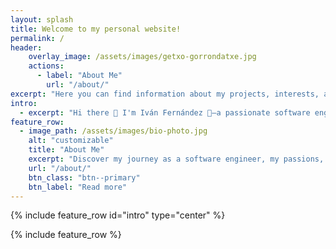 ```yaml
---
layout: splash
title: Welcome to my personal website!
permalink: /
header:
    overlay_image: /assets/images/getxo-gorrondatxe.jpg
    actions:
      - label: "About Me"
        url: "/about/"
excerpt: "Here you can find information about my projects, interests, and more."
intro:
  - excerpt: "Hi there 👋 I'm Iván Fernández 👀—a passionate software engineer 💻 dedicated to fostering a safe environment 🌱 that encourages creative thinking 💡 and continuous learning."
feature_row:
  - image_path: /assets/images/bio-photo.jpg
    alt: "customizable"
    title: "About Me"
    excerpt: "Discover my journey as a software engineer, my passions, and the principles that drive my work."
    url: "/about/"
    btn_class: "btn--primary"
    btn_label: "Read more"
---
```


{% include feature_row id="intro" type="center" %}

{% include feature_row %}   